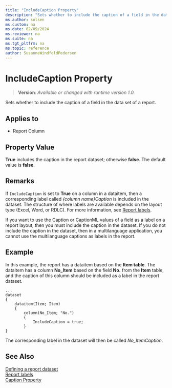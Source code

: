 ```yaml
---
title: "IncludeCaption Property"
description: "Sets whether to include the caption of a field in the data set of a report."
ms.author: solsen
ms.custom: na
ms.date: 02/09/2024
ms.reviewer: na
ms.suite: na
ms.tgt_pltfrm: na
ms.topic: reference
author: SusanneWindfeldPedersen
---
```

[//]: # (START>DO_NOT_EDIT)
[//]: # (IMPORTANT:Do not edit any of the content between here and the END>DO_NOT_EDIT.)
[//]: # (Any modifications should be made in the .xml files in the ModernDev repo.)
# IncludeCaption Property
> **Version**: _Available or changed with runtime version 1.0._

Sets whether to include the caption of a field in the data set of a report.

## Applies to
-   Report Column

[//]: # (IMPORTANT: END>DO_NOT_EDIT)


## Property Value  

**True** includes the caption in the report dataset; otherwise **false**. The default value is **false**.  

## Remarks  

If `IncludeCaption` is set to **True** on a column in a dataitem, then a corresponding label called 
*{column name}Caption* is included in the dataset. The structure of where labels are available depends on the layout type (Excel, Word, or RDLC). For more information, see [Report labels](../devenv-report-object.md#report-labels).

If you want to use the Caption or CaptionML values of a field as a label on a report layout, then you must include the caption in the dataset. If you do not include the caption in the dataset, then in a multilanguage application, you cannot use the multilanguage captions as labels in the report.  

## Example

In this example, the report has a dataitem based on the **Item table**. The dataitem has a column **No_Item** based on the field **No.** from the **Item** table, and the caption of this column should be included as a label in the report dataset.

```AL
...
dataset
{
    dataitem(Item; Item)
    {
        column(No_Item; "No.")
        {
            IncludeCaption = true;
        }
}
```

The corresponding label in the dataset will then be called *No_ItemCaption*.

## See Also  

[Defining a report dataset](../devenv-report-dataset.md)   
[Report labels](../devenv-report-object.md#report-labels)  
[Caption Property](devenv-caption-property.md)  
